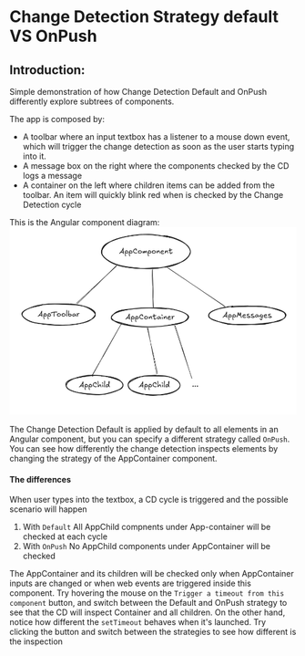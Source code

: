 # Change Detection Strategy default VS OnPush

## Introduction:
Simple demonstration of how Change Detection Default and OnPush differently explore subtrees of components.

The app is composed by:
- A toolbar where an input textbox has a listener to a mouse down event, which will trigger the change detection as soon as the user starts typing into it.
- A message box on the right where the components checked by the CD logs a message
- A container on the left where children items can be added from the toolbar. An item will quickly blink red when is checked by the Change Detection cycle

This is the Angular component diagram:
![alt text](docs/image.png)

The Change Detection Default is applied by default to all elements in an Angular component, but you can specify a different strategy called `OnPush`.
You can see how differently the change detection inspects elements by changing the strategy of the AppContainer component.

#### The differences
When user types into the textbox, a CD cycle is triggered and the possible scenario will happen
1. With `Default`
All AppChild compnents under App-container will be checked at each cycle
2. With `OnPush`
No AppChild components under AppContainer will be checked

The AppContainer and its children will be checked only when AppContainer inputs are changed or when web events are triggered inside this component.
Try hovering the mouse on the `Trigger a timeout from this component` button, and switch between the Default and OnPush strategy to see that the CD will inspect Container and all children.
On the other hand, notice how different the `setTimeout` behaves when it's launched. Try clicking the button and switch between the strategies to see how different is the inspection